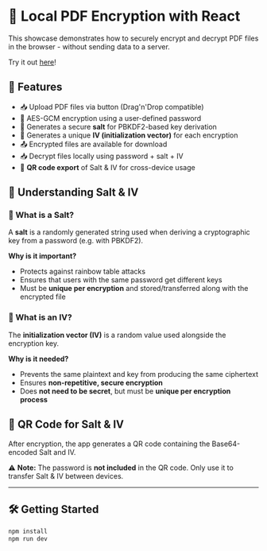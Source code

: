 # 🔐 Local PDF Encryption with React

This showcase demonstrates how to securely encrypt and decrypt PDF files in the browser - without sending data to a server.

Try it out [here](https://browser-document-encryption-showcas.vercel.app)!

## 🚀 Features

- 📥 Upload PDF files via button (Drag'n'Drop compatible)
- 🔐 AES-GCM encryption using a user-defined password
- 🧂 Generates a secure **salt** for PBKDF2-based key derivation
- 🔁 Generates a unique **IV (initialization vector)** for each encryption
- 📤 Encrypted files are available for download
- 📥 Decrypt files locally using password + salt + IV
- 📱 **QR code export** of Salt & IV for cross-device usage

## 🧠 Understanding Salt & IV

### 🧂 What is a Salt?

A **salt** is a randomly generated string used when deriving a cryptographic key from a password (e.g. with PBKDF2).

**Why is it important?**

- Protects against rainbow table attacks
- Ensures that users with the same password get different keys
- Must be **unique per encryption** and stored/transferred along with the encrypted file

### 🔁 What is an IV?

The **initialization vector (IV)** is a random value used alongside the encryption key.

**Why is it needed?**

- Prevents the same plaintext and key from producing the same ciphertext
- Ensures **non-repetitive, secure encryption**
- Does **not need to be secret**, but must be **unique per encryption process**

## 📱 QR Code for Salt & IV

After encryption, the app generates a QR code containing the Base64-encoded Salt and IV.

⚠️ **Note:** The password is **not included** in the QR code. Only use it to transfer Salt & IV between devices.

---

## 🛠️ Getting Started

```bash
npm install
npm run dev
